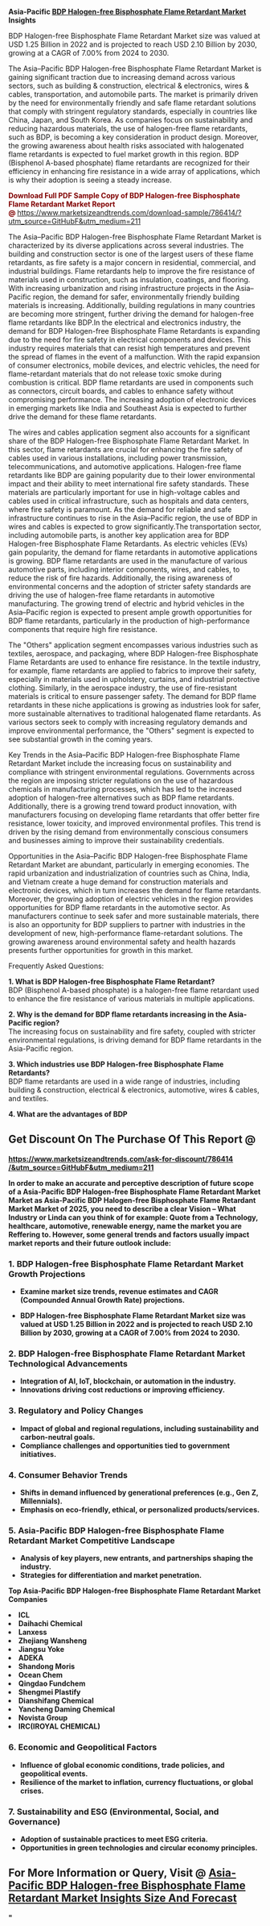 <p><strong>Asia-Pacific&nbsp;<a href=""https://www.marketsizeandtrends.com/download-sample/786414/&amp;utm_source=GitHubF&amp;utm_medium=211"">BDP Halogen-free Bisphosphate Flame Retardant Market</a> Insights</strong></p><p>BDP Halogen-free Bisphosphate Flame Retardant Market size was valued at USD 1.25 Billion in 2022 and is projected to reach USD 2.10 Billion by 2030, growing at a CAGR of 7.00% from 2024 to 2030.</p><p><p>The Asia–Pacific BDP Halogen-free Bisphosphate Flame Retardant Market is gaining significant traction due to increasing demand across various sectors, such as building & construction, electrical & electronics, wires & cables, transportation, and automobile parts. The market is primarily driven by the need for environmentally friendly and safe flame retardant solutions that comply with stringent regulatory standards, especially in countries like China, Japan, and South Korea. As companies focus on sustainability and reducing hazardous materials, the use of halogen-free flame retardants, such as BDP, is becoming a key consideration in product design. Moreover, the growing awareness about health risks associated with halogenated flame retardants is expected to fuel market growth in this region. BDP (Bisphenol A-based phosphate) flame retardants are recognized for their efficiency in enhancing fire resistance in a wide array of applications, which is why their adoption is seeing a steady increase.<p><strong><span style="color: #800000;">Download Full PDF Sample Copy of BDP Halogen-free Bisphosphate Flame Retardant Market Report @</span>&nbsp;</strong><a href="https://www.marketsizeandtrends.com/download-sample/786414/?utm_source=GitHubF&amp;utm_medium=211" target="_blank">https://www.marketsizeandtrends.com/download-sample/786414/?utm_source=GitHubF&amp;utm_medium=211</a></p></p><p>The Asia–Pacific BDP Halogen-free Bisphosphate Flame Retardant Market is characterized by its diverse applications across several industries. The building and construction sector is one of the largest users of these flame retardants, as fire safety is a major concern in residential, commercial, and industrial buildings. Flame retardants help to improve the fire resistance of materials used in construction, such as insulation, coatings, and flooring. With increasing urbanization and rising infrastructure projects in the Asia–Pacific region, the demand for safer, environmentally friendly building materials is increasing. Additionally, building regulations in many countries are becoming more stringent, further driving the demand for halogen-free flame retardants like BDP.In the electrical and electronics industry, the demand for BDP Halogen-free Bisphosphate Flame Retardants is expanding due to the need for fire safety in electrical components and devices. This industry requires materials that can resist high temperatures and prevent the spread of flames in the event of a malfunction. With the rapid expansion of consumer electronics, mobile devices, and electric vehicles, the need for flame-retardant materials that do not release toxic smoke during combustion is critical. BDP flame retardants are used in components such as connectors, circuit boards, and cables to enhance safety without compromising performance. The increasing adoption of electronic devices in emerging markets like India and Southeast Asia is expected to further drive the demand for these flame retardants.<p>The wires and cables application segment also accounts for a significant share of the BDP Halogen-free Bisphosphate Flame Retardant Market. In this sector, flame retardants are crucial for enhancing the fire safety of cables used in various installations, including power transmission, telecommunications, and automotive applications. Halogen-free flame retardants like BDP are gaining popularity due to their lower environmental impact and their ability to meet international fire safety standards. These materials are particularly important for use in high-voltage cables and cables used in critical infrastructure, such as hospitals and data centers, where fire safety is paramount. As the demand for reliable and safe infrastructure continues to rise in the Asia–Pacific region, the use of BDP in wires and cables is expected to grow significantly.The transportation sector, including automobile parts, is another key application area for BDP Halogen-free Bisphosphate Flame Retardants. As electric vehicles (EVs) gain popularity, the demand for flame retardants in automotive applications is growing. BDP flame retardants are used in the manufacture of various automotive parts, including interior components, wires, and cables, to reduce the risk of fire hazards. Additionally, the rising awareness of environmental concerns and the adoption of stricter safety standards are driving the use of halogen-free flame retardants in automotive manufacturing. The growing trend of electric and hybrid vehicles in the Asia–Pacific region is expected to present ample growth opportunities for BDP flame retardants, particularly in the production of high-performance components that require high fire resistance.<p>The "Others" application segment encompasses various industries such as textiles, aerospace, and packaging, where BDP Halogen-free Bisphosphate Flame Retardants are used to enhance fire resistance. In the textile industry, for example, flame retardants are applied to fabrics to improve their safety, especially in materials used in upholstery, curtains, and industrial protective clothing. Similarly, in the aerospace industry, the use of fire-resistant materials is critical to ensure passenger safety. The demand for BDP flame retardants in these niche applications is growing as industries look for safer, more sustainable alternatives to traditional halogenated flame retardants. As various sectors seek to comply with increasing regulatory demands and improve environmental performance, the "Others" segment is expected to see substantial growth in the coming years.<p>Key Trends in the Asia–Pacific BDP Halogen-free Bisphosphate Flame Retardant Market include the increasing focus on sustainability and compliance with stringent environmental regulations. Governments across the region are imposing stricter regulations on the use of hazardous chemicals in manufacturing processes, which has led to the increased adoption of halogen-free alternatives such as BDP flame retardants. Additionally, there is a growing trend toward product innovation, with manufacturers focusing on developing flame retardants that offer better fire resistance, lower toxicity, and improved environmental profiles. This trend is driven by the rising demand from environmentally conscious consumers and businesses aiming to improve their sustainability credentials.<p>Opportunities in the Asia–Pacific BDP Halogen-free Bisphosphate Flame Retardant Market are abundant, particularly in emerging economies. The rapid urbanization and industrialization of countries such as China, India, and Vietnam create a huge demand for construction materials and electronic devices, which in turn increases the demand for flame retardants. Moreover, the growing adoption of electric vehicles in the region provides opportunities for BDP flame retardants in the automotive sector. As manufacturers continue to seek safer and more sustainable materials, there is also an opportunity for BDP suppliers to partner with industries in the development of new, high-performance flame-retardant solutions. The growing awareness around environmental safety and health hazards presents further opportunities for growth in this market.<p>Frequently Asked Questions:</p><p><b>1. What is BDP Halogen-free Bisphosphate Flame Retardant?</b><br>BDP (Bisphenol A-based phosphate) is a halogen-free flame retardant used to enhance the fire resistance of various materials in multiple applications.</p><p><b>2. Why is the demand for BDP flame retardants increasing in the Asia-Pacific region?</b><br>The increasing focus on sustainability and fire safety, coupled with stricter environmental regulations, is driving demand for BDP flame retardants in the Asia-Pacific region.</p><p><b>3. Which industries use BDP Halogen-free Bisphosphate Flame Retardants?</b><br>BDP flame retardants are used in a wide range of industries, including building & construction, electrical & electronics, automotive, wires & cables, and textiles.</p><p><b>4. What are the advantages of BDP</p><h2><strong>Get Discount On The Purchase Of This Report @&nbsp;</strong></h2><p><strong><a href=""https://www.marketsizeandtrends.com/ask-for-discount/786414/&amp;utm_source=GitHubF&amp;utm_medium=211"" target=""_blank"">https://www.marketsizeandtrends.com/ask-for-discount/786414<br />/&amp;utm_source=GitHubF&amp;utm_medium=211</a></strong></p><p>In order to make an accurate and perceptive description of future scope of a Asia-Pacific&nbsp;BDP Halogen-free Bisphosphate Flame Retardant Market Market as Asia-Pacific&nbsp;BDP Halogen-free Bisphosphate Flame Retardant Market Market of 2025, you need to describe a clear Vision &ndash; What Industry or Linda can you think of for example: Quote from a Technology, healthcare, automotive, renewable energy, name the market you are Reffering to. However, some general trends and factors usually impact market reports and their future outlook include:</p><h3>1.&nbsp;<strong>BDP Halogen-free Bisphosphate Flame Retardant Market Growth Projections</strong></h3><ul><li>Examine market size trends, revenue estimates and CAGR (Compounded Annual Growth Rate) projections.</li><li><p>BDP Halogen-free Bisphosphate Flame Retardant Market size was valued at USD 1.25 Billion in 2022 and is projected to reach USD 2.10 Billion by 2030, growing at a CAGR of 7.00% from 2024 to 2030.</p></li></ul><h3>2.&nbsp;<strong>BDP Halogen-free Bisphosphate Flame Retardant Market Technological Advancements</strong></h3><ul><li>Integration of AI, IoT, blockchain, or automation in the industry.</li><li>Innovations driving cost reductions or improving efficiency.</li></ul><h3>3.&nbsp;<strong>Regulatory and Policy Changes</strong></h3><ul><li>Impact of global and regional regulations, including sustainability and carbon-neutral goals.</li><li>Compliance challenges and opportunities tied to government initiatives.</li></ul><h3>4.&nbsp;<strong>Consumer Behavior Trends</strong></h3><ul><li>Shifts in demand influenced by generational preferences (e.g., Gen Z, Millennials).</li><li>Emphasis on eco-friendly, ethical, or personalized products/services.</li></ul><h3>5.&nbsp;<strong>Asia-Pacific BDP Halogen-free Bisphosphate Flame Retardant Market Competitive Landscape</strong></h3><ul><li>Analysis of key players, new entrants, and partnerships shaping the industry.</li><li>Strategies for differentiation and market penetration.</li></ul><p data-pm-slice=""1 1 []"">Top Asia-Pacific BDP Halogen-free Bisphosphate Flame Retardant Market Companies</p><div data-test-id=""""><p><li>ICL</li><li> Daihachi Chemical</li><li> Lanxess</li><li> Zhejiang Wansheng</li><li> Jiangsu Yoke</li><li> ADEKA</li><li> Shandong Moris</li><li> Ocean Chem</li><li> Qingdao Fundchem</li><li> Shengmei Plastify</li><li> Dianshifang Chemical</li><li> Yancheng Daming Chemical</li><li> Novista Group</li><li> IRC(IROYAL CHEMICAL)</li></p></div><h3>6.&nbsp;<strong>Economic and Geopolitical Factors</strong></h3><ul><li>Influence of global economic conditions, trade policies, and geopolitical events.</li><li>Resilience of the market to inflation, currency fluctuations, or global crises.</li></ul><h3>7.&nbsp;<strong>Sustainability and ESG (Environmental, Social, and Governance)</strong></h3><ul><li>Adoption of sustainable practices to meet ESG criteria.</li><li>Opportunities in green technologies and circular economy principles.</li></ul><h2><strong>For More Information or Query, Visit @&nbsp;</strong><a href=""https://www.verifiedmarketreports.com/product/bdp-halogen-free-bisphosphate-flame-retardant-market/"" target=""_blank"">Asia-Pacific BDP Halogen-free Bisphosphate Flame Retardant Market Insights Size And Forecast</a></h2>"
